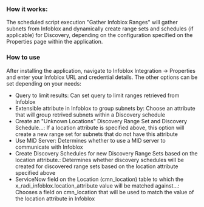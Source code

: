 <h3>How it works:</h3>
The scheduled script execution "Gather Infoblox Ranges" will gather subnets from Infoblox and dynamically create range sets and schedules (if applicable) for Discovery, depending on the configuration specified on the Properties page within the application.

<h3>How to use</h3>

After installing the application, navigate to Infoblox Integration -> Properties and enter your Infoblox URL and credential details. The other options can be set depending on your needs:

* Query to limit results: Can set query to limit ranges retrieved from Infoblox
* Extensible attribute in Infoblox to group subnets by: Choose an attribute that will group retrived subnets within a Discovery schedule
* Create an "Unknown Locations" Discovery Range Set and Discovery Schedule...: If a location attribute is specified above, this option will create a new range set for subnets that do not have this attribute
* Use MID Server: Determines whether to use a MID server to communicate with Infoblox
* Create Discovery Schedules for new Discovery Range Sets based on the location attribute.: Determines whether discovery schedules will be created for discovered range sets based on the location attribute specified above
* ServiceNow field on the Location (cmn_location) table to which the x_radi_infoblox.location_attribute value will be matched against...: Chooses a field on cmn_location that will be used to match the value of the location attribute in Infoblox


